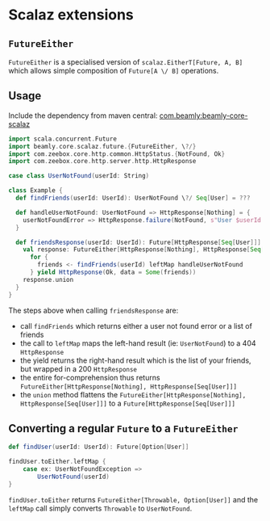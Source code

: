 # Scalaz extensions

## `FutureEither`
`FutureEither` is a specialised version of `scalaz.EitherT[Future, A, B]` which allows simple composition of
`Future[A \/ B]` operations.

## Usage
Include the dependency from maven central: <a href="http://search.maven.org/#search%7Cga%7C1%7Cg%3A%20%22com.beamly%22%20beamly-core-scalaz" title="com.beamly:beamly-core-scalaz">com.beamly:beamly-core-scalaz</a>
```scala
import scala.concurrent.Future
import beamly.core.scalaz.future.{FutureEither, \?/}
import com.zeebox.core.http.common.HttpStatus.{NotFound, Ok}
import com.zeebox.core.http.server.http.HttpResponse

case class UserNotFound(userId: String)

class Example {
  def findFriends(userId: UserId): UserNotFound \?/ Seq[User] = ???

  def handleUserNotFound: UserNotFound => HttpResponse[Nothing] = {
    userNotFoundError => HttpResponse.failure(NotFound, s"User $userId not found")
  }

  def friendsResponse(userId: UserId): Future[HttpResponse[Seq[User]]] = {
    val response: FutureEither[HttpResponse[Nothing], HttpResponse[Seq[User]]] =
      for {
        friends <- findFriends(userId) leftMap handleUserNotFound
      } yield HttpResponse(Ok, data = Some(friends))
    response.union
  }
}
```
The steps above when calling `friendsResponse` are:
* call `findFriends` which returns either a user not found error or a list of friends
* the call to `leftMap` maps the left-hand result (ie: `UserNotFound`) to a 404 `HttpResponse`
* the yield returns the right-hand result which is the list of your friends, but wrapped in a 200 `HttpResponse`
* the entire for-comprehension thus returns `FutureEither[HttpResponse[Nothing], HttpResponse[Seq[User]]]`
* the `union` method flattens the `FutureEither[HttpResponse[Nothing], HttpResponse[Seq[User]]]` to a `Future[HttpResponse[Seq[User]]]`

## Converting a regular `Future` to a `FutureEither`
```scala
def findUser(userId: UserId): Future[Option[User]]

findUser.toEither.leftMap {
    case ex: UserNotFoundException =>
        UserNotFound(userId)
}
```
`findUser.toEither` returns `FutureEither[Throwable, Option[User]]` and the `leftMap` call simply converts `Throwable` to `UserNotFound`.
